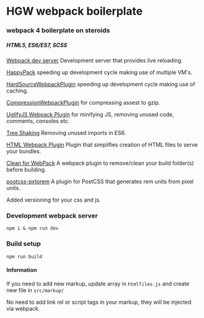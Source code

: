 # HGW webpack boilerplate

### webpack 4 boilerplate on steroids

##### HTML5, ES6/ES7, SCSS

[Webpack dev server](https://github.com/webpack/webpack-dev-server) Development server that provides live reloading.

[HappyPack](https://github.com/amireh/happypack) speeding up development cycle making use of multiple VM's.

[HardSourceWebpackPlugin](https://github.com/mzgoddard/hard-source-webpack-plugin) speeding up development cycle making use of caching. 

[CompressionWebpackPlugin](https://webpack.js.org/plugins/compression-webpack-plugin/) for compressing assest to gzip.

[UglifyJS Webpack Plugin](https://github.com/webpack-contrib/uglifyjs-webpack-plugin) for minifying JS, removing unused code, comments, consoles etc.

[Tree Shaking](https://webpack.js.org/guides/tree-shaking/) Removing unused imports in ES6.

[HTML Webpack Plugin](https://github.com/jantimon/html-webpack-plugin) Plugin that simplifies creation of HTML files to serve your bundles.

[Clean for WebPack](https://github.com/johnagan/clean-webpack-plugin) A webpack plugin to remove/clean your build folder(s) before building.

[postcss-pxtorem](https://github.com/cuth/postcss-pxtorem)
A plugin for PostCSS that generates rem units from pixel units.

Added versioning for your css and js. 

### Development webpack server
`npm i & npm run dev` 

### Build setup
`npm run build`

#### Information

If you need to add new markup, update array in `htmlfiles.js` and create new file in `src/markup/`

No need to add link rel or script tags in your markup, they will be injected via webpack.